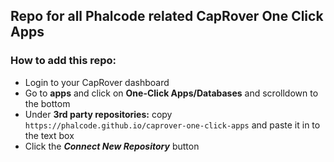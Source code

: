 ## Repo for all Phalcode related CapRover One Click Apps
### How to add this repo:

-   Login to your CapRover dashboard
-   Go to **apps** and click on **One-Click Apps/Databases** and scrolldown to the bottom
-   Under **3rd party repositories:** copy `https://phalcode.github.io/caprover-one-click-apps` and paste it in to the text box
-   Click the **_Connect New Repository_** button